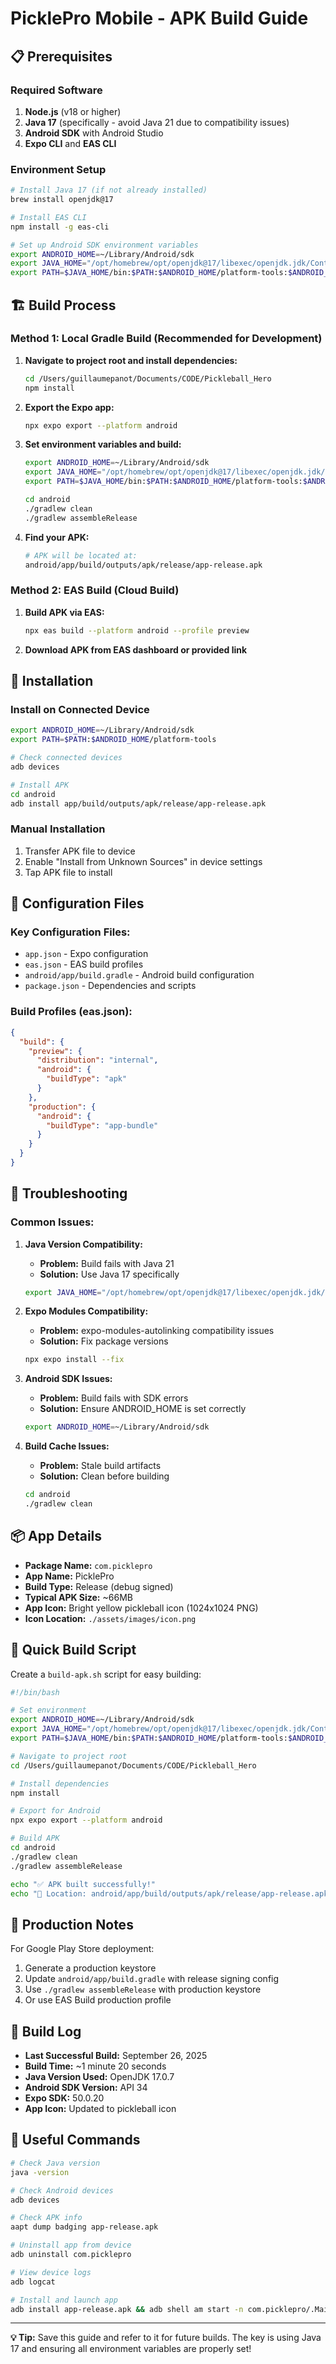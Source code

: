 # PicklePro Mobile - APK Build Guide

## 📋 Prerequisites

### Required Software
1. **Node.js** (v18 or higher)
2. **Java 17** (specifically - avoid Java 21 due to compatibility issues)
3. **Android SDK** with Android Studio
4. **Expo CLI** and **EAS CLI**

### Environment Setup
```bash
# Install Java 17 (if not already installed)
brew install openjdk@17

# Install EAS CLI
npm install -g eas-cli

# Set up Android SDK environment variables
export ANDROID_HOME=~/Library/Android/sdk
export JAVA_HOME="/opt/homebrew/opt/openjdk@17/libexec/openjdk.jdk/Contents/Home"
export PATH=$JAVA_HOME/bin:$PATH:$ANDROID_HOME/platform-tools:$ANDROID_HOME/tools:$ANDROID_HOME/tools/bin
```

## 🏗️ Build Process

### Method 1: Local Gradle Build (Recommended for Development)

1. **Navigate to project root and install dependencies:**
   ```bash
   cd /Users/guillaumepanot/Documents/CODE/Pickleball_Hero
   npm install
   ```

2. **Export the Expo app:**
   ```bash
   npx expo export --platform android
   ```

3. **Set environment variables and build:**
   ```bash
   export ANDROID_HOME=~/Library/Android/sdk
   export JAVA_HOME="/opt/homebrew/opt/openjdk@17/libexec/openjdk.jdk/Contents/Home"
   export PATH=$JAVA_HOME/bin:$PATH:$ANDROID_HOME/platform-tools:$ANDROID_HOME/tools:$ANDROID_HOME/tools/bin
   
   cd android
   ./gradlew clean
   ./gradlew assembleRelease
   ```

4. **Find your APK:**
   ```bash
   # APK will be located at:
   android/app/build/outputs/apk/release/app-release.apk
   ```

### Method 2: EAS Build (Cloud Build)

1. **Build APK via EAS:**
   ```bash
   npx eas build --platform android --profile preview
   ```

2. **Download APK from EAS dashboard or provided link**

## 📱 Installation

### Install on Connected Device
```bash
export ANDROID_HOME=~/Library/Android/sdk
export PATH=$PATH:$ANDROID_HOME/platform-tools

# Check connected devices
adb devices

# Install APK
cd android
adb install app/build/outputs/apk/release/app-release.apk
```

### Manual Installation
1. Transfer APK file to device
2. Enable "Install from Unknown Sources" in device settings
3. Tap APK file to install

## 🔧 Configuration Files

### Key Configuration Files:
- `app.json` - Expo configuration
- `eas.json` - EAS build profiles
- `android/app/build.gradle` - Android build configuration
- `package.json` - Dependencies and scripts

### Build Profiles (eas.json):
```json
{
  "build": {
    "preview": {
      "distribution": "internal",
      "android": {
        "buildType": "apk"
      }
    },
    "production": {
      "android": {
        "buildType": "app-bundle"
      }
    }
  }
}
```

## 🐛 Troubleshooting

### Common Issues:

1. **Java Version Compatibility:**
   - **Problem:** Build fails with Java 21
   - **Solution:** Use Java 17 specifically
   ```bash
   export JAVA_HOME="/opt/homebrew/opt/openjdk@17/libexec/openjdk.jdk/Contents/Home"
   ```

2. **Expo Modules Compatibility:**
   - **Problem:** expo-modules-autolinking compatibility issues
   - **Solution:** Fix package versions
   ```bash
   npx expo install --fix
   ```

3. **Android SDK Issues:**
   - **Problem:** Build fails with SDK errors
   - **Solution:** Ensure ANDROID_HOME is set correctly
   ```bash
   export ANDROID_HOME=~/Library/Android/sdk
   ```

4. **Build Cache Issues:**
   - **Problem:** Stale build artifacts
   - **Solution:** Clean before building
   ```bash
   cd android
   ./gradlew clean
   ```

## 📦 App Details

- **Package Name:** `com.picklepro`
- **App Name:** PicklePro
- **Build Type:** Release (debug signed)
- **Typical APK Size:** ~66MB
- **App Icon:** Bright yellow pickleball icon (1024x1024 PNG)
- **Icon Location:** `./assets/images/icon.png`

## 🔄 Quick Build Script

Create a `build-apk.sh` script for easy building:

```bash
#!/bin/bash

# Set environment
export ANDROID_HOME=~/Library/Android/sdk
export JAVA_HOME="/opt/homebrew/opt/openjdk@17/libexec/openjdk.jdk/Contents/Home"
export PATH=$JAVA_HOME/bin:$PATH:$ANDROID_HOME/platform-tools:$ANDROID_HOME/tools:$ANDROID_HOME/tools/bin

# Navigate to project root
cd /Users/guillaumepanot/Documents/CODE/Pickleball_Hero

# Install dependencies
npm install

# Export for Android
npx expo export --platform android

# Build APK
cd android
./gradlew clean
./gradlew assembleRelease

echo "✅ APK built successfully!"
echo "📍 Location: android/app/build/outputs/apk/release/app-release.apk"
```

## 🚀 Production Notes

For Google Play Store deployment:
1. Generate a production keystore
2. Update `android/app/build.gradle` with release signing config
3. Use `./gradlew assembleRelease` with production keystore
4. Or use EAS Build production profile

## 📝 Build Log

- **Last Successful Build:** September 26, 2025
- **Build Time:** ~1 minute 20 seconds
- **Java Version Used:** OpenJDK 17.0.7
- **Android SDK Version:** API 34
- **Expo SDK:** 50.0.20
- **App Icon:** Updated to pickleball icon

## 🔗 Useful Commands

```bash
# Check Java version
java -version

# Check Android devices
adb devices

# Check APK info
aapt dump badging app-release.apk

# Uninstall app from device
adb uninstall com.picklepro

# View device logs
adb logcat

# Install and launch app
adb install app-release.apk && adb shell am start -n com.picklepro/.MainActivity
```

---

**💡 Tip:** Save this guide and refer to it for future builds. The key is using Java 17 and ensuring all environment variables are properly set!
